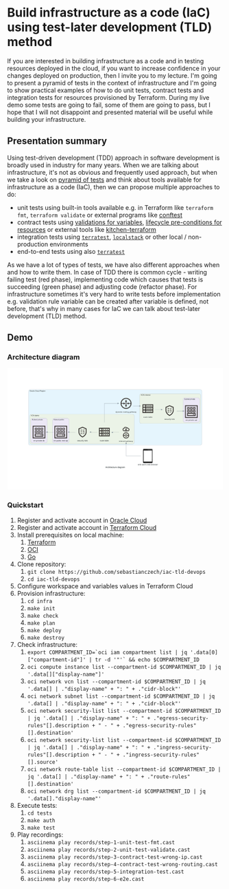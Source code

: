 # Build infrastructure as a code (IaC) using test-later development (TLD) method

If you are interested in building infrastructure as a code and in testing resources deployed in the cloud, if you want to increase confidence in your changes deployed on production, then I invite you to my lecture. I'm going to present a pyramid of tests in the context of infrastructure and I'm going to show practical examples of how to do unit tests, contract tests and integration tests for resources provisioned by Terraform. During my live demo some tests are going to fail, some of them are going to pass, but I hope that I will not disappoint and presented material will be useful while building your infrastructure. 

## Presentation summary

Using test-driven development (TDD) approach in software development is broadly used in industry for many years. When we are talking about infrastructure, it's not as obvious and frequently used approach, but when we take a look on [pyramid of tests](https://www.hashicorp.com/blog/testing-hashicorp-terraform) and think about tools available for infrastructure as a code (IaC), then we can propose multiple approaches to do:
- unit tests using built-in tools available e.g. in Terraform like ``terraform fmt``, ``terraform validate`` or external programs like [conftest](https://www.conftest.dev/)
- contract tests using [validations for variables](https://www.terraform.io/language/values/variables), [lifecycle pre-conditions for resources](https://www.terraform.io/language/expressions/custom-conditions) or external tools like [kitchen-terraform](https://github.com/newcontext-oss/kitchen-terraform)
- integration tests using [``terratest``](https://terratest.gruntwork.io/), [``localstack``](https://localstack.cloud/) or other local / non-production environments
- end-to-end tests using also [``terratest``](https://terratest.gruntwork.io/)

As we have a lot of types of tests, we have also different approaches when and how to write them. In case of TDD there is common cycle - writing failing test (red phase), implementing code which causes that tests is succeeding (green phase) and adjusting code (refactor phase). For infrastructure sometimes it's very hard to write tests before implementation e.g. validation rule variable can be created after variable is defined, not before, that's why in many cases for IaC we can talk about test-later development (TLD) method.

## Demo

### Architecture diagram

![Architecture diagram](design/architecture_diagram.png)

### Quickstart

1. Register and activate account in [Oracle Cloud](https://cloud.oracle.com/)
1. Register and activate account in [Terraform Cloud](https://app.terraform.io/)
1. Install prerequisites on local machine:
   1. [Terraform](https://learn.hashicorp.com/tutorials/terraform/install-cli)
   1. [OCI](https://docs.oracle.com/en-us/iaas/Content/API/SDKDocs/cliinstall.htm)
   2. [Go](https://go.dev/doc/install)
2. Clone repository:
   1. ``git clone https://github.com/sebastianczech/iac-tld-devops``
   2. ``cd iac-tld-devops``
3. Configure workspace and variables values in Terraform Cloud
4. Provision infrastructure:
   1. ``cd infra``
   2. ``make init``
   3. ``make check``
   4. ``make plan``
   5. ``make deploy``
   6. ``make destroy``
5. Check infrastructure:
   1. ``export COMPARTMENT_ID=`oci iam compartment list | jq '.data[0]["compartment-id"]' | tr -d '"'` && echo $COMPARTMENT_ID``
   2. ``oci compute instance list --compartment-id $COMPARTMENT_ID | jq '.data[]["display-name"]'``
   3. ``oci network vcn list --compartment-id $COMPARTMENT_ID | jq '.data[] | ."display-name" + ": " + ."cidr-block"'``
   4. ``oci network subnet list --compartment-id $COMPARTMENT_ID | jq '.data[] | ."display-name" + ": " + ."cidr-block"'``
   5. ``oci network security-list list --compartment-id $COMPARTMENT_ID | jq '.data[] | ."display-name" + ": " + ."egress-security-rules"[].description + " - " + ."egress-security-rules"[].destination'``
   6. ``oci network security-list list --compartment-id $COMPARTMENT_ID | jq '.data[] | ."display-name" + ": " + ."ingress-security-rules"[].description + " - " + ."ingress-security-rules"[].source'``
   7. ``oci network route-table list --compartment-id $COMPARTMENT_ID | jq '.data[] | ."display-name" + ": " + ."route-rules"[].destination'``
   8. ``oci network drg list --compartment-id $COMPARTMENT_ID | jq '.data[]."display-name"'``
6. Execute tests:
   1. ``cd tests``
   2. ``make auth``
   3. ``make test``
7. Play recordings:
   1. ``asciinema play records/step-1-unit-test-fmt.cast``
   2. ``asciinema play records/step-2-unit-test-validate.cast``
   3. ``asciinema play records/step-3-contract-test-wrong-ip.cast``
   4. ``asciinema play records/step-4-contract-test-wrong-routing.cast``
   5. ``asciinema play records/step-5-integration-test.cast``
   6. ``asciinema play records/step-6-e2e.cast``